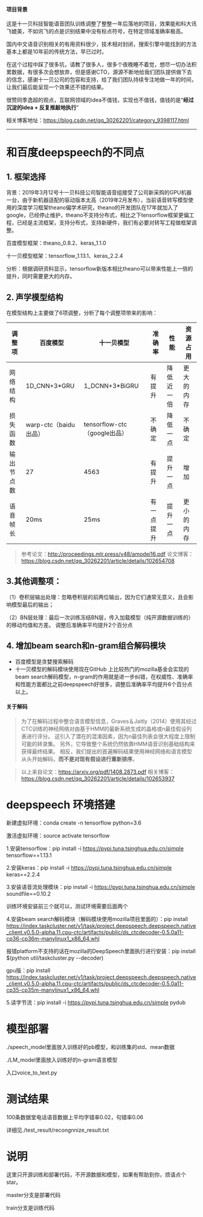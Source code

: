 #### 项目背景
这是十一贝科技智能语音团队训练调整了整整一年后落地的项目，效果能和科大讯飞媲美，不如讯飞的点是识别结果中没有标点符号，在特定领域准确率极高。

国内中文语音识别相关的有用资料很少，技术相对封闭，搜索引擎中能找到的方法基本上都是10年前的传统方法，早已过时。

在这个过程中踩了很多坑，请教了很多人，很多个夜晚睡不着觉，想尽一切办法积累数据，有很多次会想放弃，但是感谢CTO，源源不断地给我们团队提供做下去的信念，感谢十一贝公司的包容和支持，给了我们团队持续专注地做一年的时间，让我们最后能呈现一个效果还不错的结果。

很赞同季逸超的观点，互联网领域的idea不值钱，实现也不值钱，值钱的是“**经过沉淀的idea + 反复推敲地执行**”

相关博客地址：https://blog.csdn.net/qq_30262201/category_9398117.html

----

# 和百度deepspeech的不同点
## 1.	框架选择

背景：2019年3月12号十一贝科技公司智能语音组接受了公司新采购的GPU机器一台，由于新机器适配的驱动版本太高（2019年2月发布），当前语音转写模型使用的深度学习框架theano偏学术研究，theano的开发团队在17年就加入了google，已经停止维护，theano不支持分布式，相比之下tensorflow框架更偏工程，已经是主流框架，支持分布式，支持新硬件，我们有必要对转写工程做框架调整。

百度模型框架：theano_0.8.2、keras_1.1.0

十一贝模型框架：tensorflow_1.13.1、keras_2.2.4

分析：根据调研资料显示，tensorflow新版本相比theano可以带来性能上一倍的提升，同时需要更大的内存。
 
## 2.	声学模型结构
在模型结构上主要做了6项调整，分析了每个调整项带来的影响：

|调整项	| 百度模型	| 十一贝模型	| 准确率 | 	性能 | 	资源占用|
|----|----|----|----|----|-----|
|网络结构|	1D_CNN+3*GRU|	1_DCNN+3*BiGRU	|有提升|	降低近一倍|	更大的内存|
|损失函数	|warp-ctc（baidu出品）	|tensorflow-ctc（google出品）	|不确定|	降低一点	|不确定|
|输出节点数|	27|	4563|	有提升	|提升一点|	增加|
|语音帧长|	20ms	|25ms	|有一点提升|	提升一点|	更小的内存|

> 参考论文：http://proceedings.mlr.press/v48/amodei16.pdf
> 论文博客：https://blog.csdn.net/qq_30262201/article/details/102654708

## 3.其他调整项：

（1）卷积层输出处理：忽略卷积层的前两位输出，因为它们通常无意义，且会影响模型最后的输出；

（2）BN层处理：最后一次训练冻结BN层，传入加载模型（纯开源数据训练的）的移动均值和方差。
调整后准确率平均提升2个百分点

## 4.	增加beam search和n-gram组合解码模块

- 百度模型是贪婪搜索解码
- 十一贝模型的解码模块使用现在GitHub 上比较热门的mozilla基金会实现的beam search解码模型，n-gram的作用就是进一步纠错，在权威性、准确率和性能方面都比之前deepspeech好很多，调整后准确率平均提升6个百分点以上。

#### 关于解码
> 为了在解码过程中整合语言模型信息，Graves＆Jaitly（2014）使用其经过CTC训练的神经网络对由基于HMM的最新系统生成的晶格或n最佳假设列表进行评分。 这引入了潜在的混淆因素，因为n最佳列表会很大程度上限制可能的转录集。 另外，它导致整个系统仍然依靠HMM语音识别基础结构来获得最终结果。 相反，我们提出的首遍解码结果使用神经网络和语言模型从头开始解码，**而不是对现有假设进行重新排序**。

> 以上来自论文：https://arxiv.org/pdf/1408.2873.pdf
> 相关博客：https://blog.csdn.net/qq_30262201/article/details/102653937


# deepspeech 环境搭建

新建虚拟环境：conda create -n tensorflow python=3.6

激活虚拟环境：source activate tensorflow

1.安装tensorflow：pip install -i https://pypi.tuna.tsinghua.edu.cn/simple tensorflow==1.13.1

2.安装keras：pip install -i https://pypi.tuna.tsinghua.edu.cn/simple keras==2.2.4

3.安装语音流处理模块：pip install -i https://pypi.tuna.tsinghua.edu.cn/simple soundfile==0.10.2

训练环境安装前三个就可以，测试环境需要后面两个

4.安装beam search解码模块（解码模块使用mozilla项目里面的）：pip install https://index.taskcluster.net/v1/task/project.deepspeech.deepspeech.native_client.v0.5.0-alpha.11.cpu-ctc/artifacts/public/ds_ctcdecoder-0.5.0a11-cp36-cp36m-manylinux1_x86_64.whl

报错platform不支持的话在mozilla的DeepSpeech里面执行进行安装：pip install $(python util/taskcluster.py --decoder)

gpu版：pip install https://index.taskcluster.net/v1/task/project.deepspeech.deepspeech.native_client.v0.5.0-alpha.11.cpu-ctc/artifacts/public/ds_ctcdecoder-0.5.0a11-cp35-cp35m-manylinux1_x86_64.whl

5.读字节流：pip install -i https://pypi.tuna.tsinghua.edu.cn/simple pydub



# 模型部署


./speech_model里面放入训练好的pb模型，和训练集的std、mean数据

./LM_model里面放入训练好的n-gram语言模型

入口voice_to_text.py

# 测试结果
100条数据堂电话语音数据上平均字错率0.02，句错率0.06

详细见./test_result/recongnnize_result.txt

# 说明
这里只开源训练和部署代码，不开源数据和模型，如果有帮助到你，烦请点个star。

master分支是部署代码

train分支是训练代码

